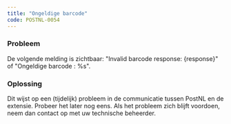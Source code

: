 ```yaml
---
title: "Ongeldige barcode"
code: POSTNL-0054
---
```


<div class="columnLayout single" data-layout="single">
<div class="cell normal" data-type="normal">
<div class="innerCell">
<p><h3>Probleem</h3></p><p>De volgende melding is zichtbaar: "Invalid barcode response: {response}" of "Ongeldige barcode : %s".</p><p><h3>Oplossing</h3></p><p>Dit wijst op een (tijdelijk) probleem in de communicatie tussen PostNL en de extensie. Probeer het later nog eens. Als het probleem zich blijft voordoen, neem dan contact op met uw technische beheerder.</p></div>
</div>
</div>